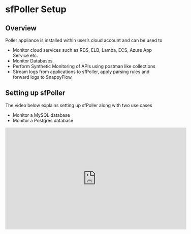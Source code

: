# sfPoller Setup

## Overview

Poller appliance is installed within user’s cloud account and can be used to

- Monitor cloud services such as RDS, ELB, Lamba, ECS, Azure App Service etc.
- Monitor Databases
- Perform Synthetic Monitoring of APIs using postman like collections
- Stream logs from applications to sfPoller, apply parsing rules and forward logs to SnappyFlow.

## Setting up sfPoller

The video below explains setting up sfPoller along with two use cases

- Monitor a MySQL database
- Monitor a Postgres database



<iframe title="sfPoller Setup" width="570" height="321" src="https://www.youtube.com/embed/vTs7JVLND1I" frameBorder="0" allow="accelerometer; autoplay; clipboard-write; encrypted-media; gyroscope; picture-in-picture" allowFullScreen="allowFullScreen"
        mozallowfullscreen="mozallowfullscreen" 
        msallowfullscreen="msallowfullscreen" 
        oallowfullscreen="oallowfullscreen" 
        webkitallowfullscreen="webkitallowfullscreen"></iframe>

